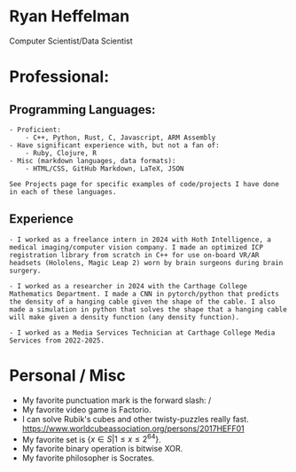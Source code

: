 # Ryan Heffelman
Computer Scientist/Data Scientist

# Professional:
## Programming Languages:
    - Proficient:
        - C++, Python, Rust, C, Javascript, ARM Assembly
    - Have significant experience with, but not a fan of:
        - Ruby, Clojure, R
    - Misc (markdown languages, data formats): 
        - HTML/CSS, GitHub Markdown, LaTeX, JSON

    See Projects page for specific examples of code/projects I have done in each of these languages.

## Experience
    - I worked as a freelance intern in 2024 with Hoth Intelligence, a medical imaging/computer vision company. I made an optimized ICP registration library from scratch in C++ for use on-board VR/AR headsets (Hololens, Magic Leap 2) worn by brain surgeons during brain surgery.

    - I worked as a researcher in 2024 with the Carthage College Mathematics Department. I made a CNN in pytorch/python that predicts the density of a hanging cable given the shape of the cable. I also made a simulation in python that solves the shape that a hanging cable will make given a density function (any density function).

    - I worked as a Media Services Technician at Carthage College Media Services from 2022-2025.

# Personal / Misc
- My favorite punctuation mark is the forward slash: /
- My favorite video game is Factorio.
- I can solve Rubik's cubes and other twisty-puzzles really fast. https://www.worldcubeassociation.org/persons/2017HEFF01
- My favorite set is $\{x \in S \vert 1 \leq x \leq 2^{64}\}$.
- My favorite binary operation is bitwise XOR.
- My favorite philosopher is Socrates.